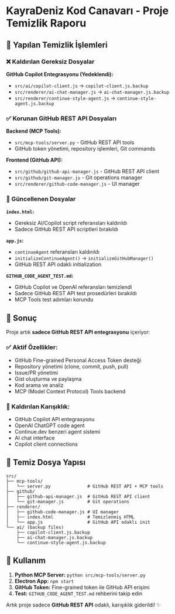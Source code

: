 # KayraDeniz Kod Canavarı - Proje Temizlik Raporu

## 🧹 Yapılan Temizlik İşlemleri

### ❌ Kaldırılan Gereksiz Dosyalar

**GitHub Copilot Entegrasyonu (Yedeklendi):**
- `src/ai/copilot-client.js` → `copilot-client.js.backup`
- `src/renderer/ai-chat-manager.js` → `ai-chat-manager.js.backup` 
- `src/renderer/continue-style-agent.js` → `continue-style-agent.js.backup`

### ✅ Korunan GitHub REST API Dosyaları

**Backend (MCP Tools):**
- `src/mcp-tools/server.py` - GitHub REST API tools
- GitHub token yönetimi, repository işlemleri, Git commands

**Frontend (GitHub API):**
- `src/github/github-api-manager.js` - GitHub REST API client
- `src/github/git-manager.js` - Git operations manager
- `src/renderer/github-code-manager.js` - UI manager

### 🔧 Güncellenen Dosyalar

**`index.html`:**
- Gereksiz AI/Copilot script referansları kaldırıldı
- Sadece GitHub REST API scriptleri bırakıldı

**`app.js`:**
- `continueAgent` referansları kaldırıldı
- `initializeContinueAgent()` → `initializeGitHubManager()` 
- GitHub REST API odaklı initialization

**`GITHUB_CODE_AGENT_TEST.md`:**
- GitHub Copilot ve OpenAI referansları temizlendi
- Sadece GitHub REST API test prosedürleri bırakıldı
- MCP Tools test adımları korundu

## 🎯 Sonuç

Proje artık **sadece GitHub REST API entegrasyonu** içeriyor:

### ✅ Aktif Özellikler:
- GitHub Fine-grained Personal Access Token desteği
- Repository yönetimi (clone, commit, push, pull)
- Issue/PR yönetimi
- Gist oluşturma ve paylaşma  
- Kod arama ve analiz
- MCP (Model Context Protocol) Tools backend

### 🚫 Kaldırılan Karışıklık:
- GitHub Copilot API entegrasyonu
- OpenAI ChatGPT code agent
- Continue.dev benzeri agent sistemi
- AI chat interface
- Copilot client connections

## 📁 Temiz Dosya Yapısı

```
src/
├── mcp-tools/
│   └── server.py              # GitHub REST API + MCP tools
├── github/
│   ├── github-api-manager.js  # GitHub REST API client  
│   └── git-manager.js         # Git operations
├── renderer/
│   ├── github-code-manager.js # UI manager
│   ├── index.html             # Temizlenmiş HTML
│   └── app.js                 # GitHub API odaklı init
└── ai/ (backup files)
    ├── copilot-client.js.backup
    ├── ai-chat-manager.js.backup  
    └── continue-style-agent.js.backup
```

## 🚀 Kullanım

1. **Python MCP Server:** `python src/mcp-tools/server.py`
2. **Electron App:** `npm start`
3. **GitHub Token:** Fine-grained token ile GitHub API erişimi
4. **Test:** `GITHUB_CODE_AGENT_TEST.md` rehberini takip edin

Artık proje sadece **GitHub REST API** odaklı, karışıklık giderildi! ✨